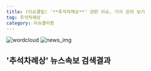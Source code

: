 ```yaml
---
title: (이슈클립) '**추석차례상**' 관련 이슈, 기사 모아 보기
tag: 추석차례상
category: 이슈클리핑
---
```

![wordcloud](https://s3.ap-northeast-2.amazonaws.com/lyrics101-wordcloud/2018-09-24-1537739280.png)
![news_img](https://user-images.githubusercontent.com/42597476/44507050-1206f400-a6e4-11e8-8d98-7ffbfebb353f.png)
## **'**추석차례상**'** 뉴스속보 검색결과

